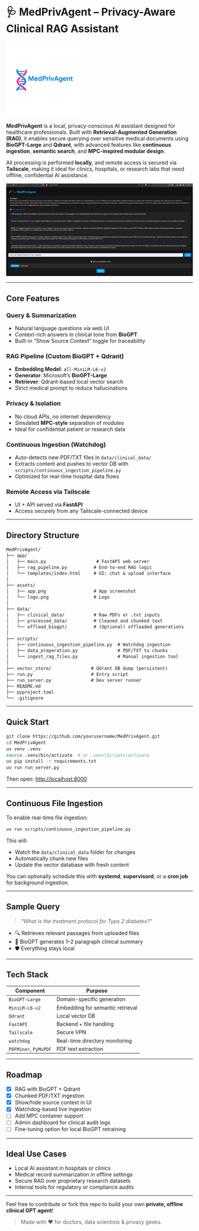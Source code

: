 # 🩺 MedPrivAgent – Privacy-Aware Clinical RAG Assistant

<img src="assets/logo.png" width="200" alt="MedPrivAgent Logo" />

**MedPrivAgent** is a local, privacy-conscious AI assistant designed for healthcare professionals. Built with **Retrieval-Augmented Generation (RAG)**, it enables secure querying over sensitive medical documents using **BioGPT-Large** and **Qdrant**, with advanced features like **continuous ingestion**, **semantic search**, and **MPC-inspired modular design**.

All processing is performed **locally**, and remote access is secured via **Tailscale**, making it ideal for clinics, hospitals, or research labs that need offline, confidential AI assistance.

![UI Preview](assets/app.png)

---

##  Core Features

###  Query & Summarization
- Natural language questions via web UI
- Context-rich answers in clinical tone from **BioGPT**
- Built-in “Show Source Context” toggle for traceability

###  RAG Pipeline (Custom BioGPT + Qdrant)
- **Embedding Model**: `all-MiniLM-L6-v2`
- **Generator**: Microsoft’s **BioGPT-Large**
- **Retriever**: Qdrant-based local vector search
- Strict medical prompt to reduce hallucinations

###  Privacy & Isolation
- No cloud APIs, no internet dependency
- Simulated **MPC-style** separation of modules
- Ideal for confidential patient or research data

###  Continuous Ingestion (Watchdog)
- Auto-detects new PDF/TXT files in `data/clinical_data/`
- Extracts content and pushes to vector DB with `scripts/continuous_ingestion_pipeline.py`
- Optimized for real-time hospital data flows

###  Remote Access via Tailscale
- UI + API served via **FastAPI**
- Access securely from any Tailscale-connected device

---

##  Directory Structure

```
MedPrivAgent/
├── app/
│   ├── main.py                   # FastAPI web server
│   ├── rag_pipeline.py          # End-to-end RAG logic
│   └── templates/index.html     # UI: chat & upload interface
│
├── assets/
│   ├── app.png                  # App screenshot
│   └── logo.png                 # Logo
│
├── data/
│   ├── clinical_data/           # Raw PDFs or .txt inputs
│   ├── processed_data/          # Cleaned and chunked text
│   └── offload_biogpt/          # (Optional) offloaded generations
│
├── scripts/
│   ├── continuous_ingestion_pipeline.py  # Watchdog ingestion
│   ├── data_preperation.py               # PDF/TXT to chunks
│   └── ingest_rag_files.py               # Manual ingestion tool
│
├── vector_store/               # Qdrant DB dump (persistent)
├── run.py                      # Entry script
├── run_server.py               # Dev server runner
├── README.md
├── pyproject.toml
└── .gitignore
```

---

##  Quick Start

```bash
git clone https://github.com/yourusername/MedPrivAgent.git
cd MedPrivAgent
uv venv .venv
source .venv/bin/activate  # or .venv\Scripts\activate
uv pip install -r requirements.txt
uv run run_server.py
```

Then open: [http://localhost:8000](http://localhost:8000)

---

##  Continuous File Ingestion

To enable real-time file ingestion:

```bash
uv run scripts/continuous_ingestion_pipeline.py
```

This will:
- Watch the `data/clinical_data` folder for changes
- Automatically chunk new files
- Update the vector database with fresh content

You can optionally schedule this with **systemd**, **supervisord**, or a **cron job** for background ingestion.

---

##  Sample Query

> _"What is the treatment protocol for Type 2 diabetes?"_

- 🔍 Retrieves relevant passages from uploaded files
- 🧠 BioGPT generates 1–2 paragraph clinical summary
- 🛡️ Everything stays local

---

##  Tech Stack

| Component            | Purpose                           |
|---------------------|-----------------------------------|
| `BioGPT-Large`       | Domain-specific generation        |
| `MiniLM-L6-v2`       | Embedding for semantic retrieval  |
| `Qdrant`             | Local vector DB                   |
| `FastAPI`            | Backend + file handling           |
| `Tailscale`          | Secure VPN                        |
| `watchdog`           | Real-time directory monitoring    |
| `PDFMiner`, `PyMuPDF`| PDF text extraction               |

---

##  Roadmap

- [x] RAG with BioGPT + Qdrant
- [x] Chunked PDF/TXT ingestion
- [x] Show/hide source context in UI
- [x] Watchdog-based live ingestion
- [ ] Add MPC container support
- [ ] Admin dashboard for clinical audit logs
- [ ] Fine-tuning option for local BioGPT retraining

---

##  Ideal Use Cases

- Local AI assistant in hospitals or clinics
- Medical record summarization in offline settings
- Secure RAG over proprietary research datasets
- Internal tools for regulatory or compliance audits

---

Feel free to contribute or fork this repo to build your own **private, offline clinical GPT agent**!

> Made with ❤️ for doctors, data scientists & privacy geeks.